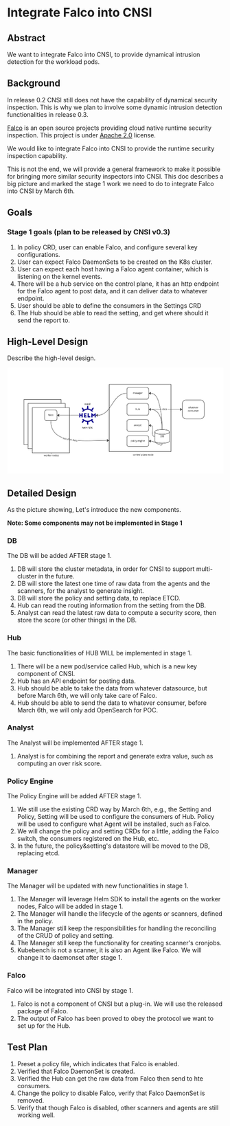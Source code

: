 # Integrate Falco into CNSI

## Abstract
We want to integrate Falco into CNSI, to provide dynamical intrusion detection for
the workload pods.

## Background
In release 0.2 CNSI still does not have the capability of dynamical security inspection.
This is why we plan to involve some dynamic intrusion detection functionalities in release 0.3.

[Falco](https://falco.org/) is an open source projects providing cloud native runtime
security inspection. This project is under [Apache 2.0](https://github.com/falcosecurity/falco/blob/master/COPYING) license.

We would like to integrate Falco into CNSI to provide the runtime security inspection capability.

This is not the end, we will provide a general framework to make it possible for bringing more similar
security inspectors into CNSI. This doc describes a big picture and marked the stage 1 work we need to do
to integrate Falco into CNSI by March 6th.

## Goals
### Stage 1 goals (plan to be released by CNSI v0.3)
1. In policy CRD, user can enable Falco, and configure several key configurations.
2. User can expect Falco DaemonSets to be created on the K8s cluster.
3. User can expect each host having a Falco agent container, which is listening on the kernel events.
4. There will be a hub service on the control plane, it has an http endpoint for the Falco agent 
   to post data, and it can deliver data to whatever endpoint.
5. User should be able to define the consumers in the Settings CRD
6. The Hub should be able to read the setting, and get where should it send the report to.

## High-Level Design
Describe the high-level design.

<img src="pictures/falco-integrate-high-level.png">

## Detailed Design

As the picture showing, Let's introduce the new components.

**Note: Some components may not be implemented in Stage 1**

### DB
The DB will be added AFTER stage 1.
1. DB will store the cluster metadata, in order for CNSI to support multi-cluster in the future.
2. DB will store the latest one time of raw data from the agents and the scanners, for the analyst to generate insight.
3. DB will store the policy and setting data, to replace ETCD.
4. Hub can read the routing information from the setting from the DB.
5. Analyst can read the latest raw data to compute a security score, then store the score (or other things) in the DB.

### Hub
The basic functionalities of HUB WILL be implemented in stage 1.

1. There will be a new pod/service called Hub, which is a new key component of CNSI.
2. Hub has an API endpoint for posting data.
3. Hub should be able to take the data from whatever datasource, but before March 6th, we will only take care of Falco.
4. Hub should be able to send the data to whatever consumer, before March 6th, we will only add OpenSearch for POC.

### Analyst
The Analyst will be implemented AFTER stage 1.
1. Analyst is for combining the report and generate extra value, such as computing an over risk score.

### Policy Engine
The Policy Engine will be added AFTER stage 1.
1. We still use the existing CRD way by March 6th, e.g., the Setting and Policy, Setting will be used to configure the consumers of Hub.
   Policy will be used to configure what Agent will be installed, such as Falco.
2. We will change the policy and setting CRDs for a little, adding the Falco switch, the consumers registered on the Hub, etc.
3. In the future, the policy&setting's datastore will be moved to the DB, replacing etcd.

### Manager
The Manager will be updated with new functionalities in stage 1.
1. The Manager will leverage Helm SDK to install the agents on the worker nodes, Falco will be added in stage 1.
2. The Manager will handle the lifecycle of the agents or scanners, defined in the policy.
3. The Manager still keep the responsibilities for handling the reconciling of the CRUD of policy and setting.
4. The Manager still keep the functionality for creating scanner's cronjobs.
5. Kubebench is not a scanner, it is also an Agent like Falco. We will change it to daemonset after stage 1.

### Falco
Falco will be integrated into CNSI by stage 1.
1. Falco is not a component of CNSI but a plug-in. We will use the released package of Falco.
2. The output of Falco has been proved to obey the protocol we want to set up for the Hub.

## Test Plan
1. Preset a policy file, which indicates that Falco is enabled.
2. Verified that Falco DaemonSet is created.
3. Verified the Hub can get the raw data from Falco then send to hte consumers.
4. Change the policy to disable Falco, verify that Falco DaemonSet is removed.
5. Verify that though Falco is disabled, other scanners and agents are still working well.